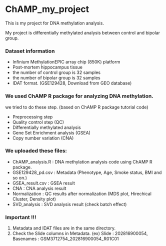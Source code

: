 # ChAMP_my_project

This is my project for DNA methylation analysis.

My project is differentially methylated analysis between control and bipolar group.

### Dataset information
* Infinium MethylationEPIC array chip (850K) platform
* Post-mortem hippocampus tissue
* the number of control group is 32 samples
* the number of bipolar group is 32 samples
* IDAT format. (GSE129428, Download from GEO database)

### We used ChAMP R package for analyzing DNA methylation.

we tried to do these step. (based on ChAMP R package tutorial code)
* Preprocessing step
* Quality control step (QC)
* Differentially methylated analysis
* Gene Set Enrichment analysis (GSEA)
* Copy number variation (CNA)

### We uploaded these files:
* ChAMP_analysis.R : DNA methylation analysis code using ChAMP R package.
* GSE129428_pd.csv : Metadata (Phenotype, Age, Smoke status, BMI and so on.)
* GSEA_result.csv : GSEA result
* CNA : CNA analysis result
* Normalization : QC results after normalization (MDS plot, Hirechical Cluster, Density plot)
* SVD_analysis : SVD analysis result (check batch effect)

### Important !!!
1. Metadata and IDAT files are in the same directory.
2. Check the Slide columns in Metadata. 
(ex) Slide : 202816900054, Basenames : GSM3712754_202816900054_R01C01
